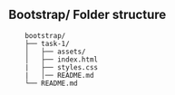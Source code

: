 ## Bootstrap/ Folder structure
``` folder structure
    bootstrap/
    ├── task-1/
    │   ├── assets/         
    │   ├── index.html     
    |   ├── styles.css         
    |   │── README.md       
    └── README.md      
```    
